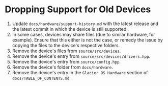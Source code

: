 # Dropping Support for Old Devices
1. Update `docs/hardware/support-history.md` with the latest release and the latest commit in which the device is still supported.
2. In some cases, devices may share files (due to similar hardware, for example). Ensure that this either is not the case, or remedy the issue by copying the files to the device's respective folders.
3. Remove the device's files from `source/src/devices`.
4. Remove the device's entry from `source/src/devices/drivers.hpp`.
5. Remove the device's entry from `source/config.hpp`.
6. Remove the device's folder from `docs/hardware`.
7. Remove the device's entry in the `Glacier OS Hardware` section of `docs/TABLE_OF_CONTENTS.md`.